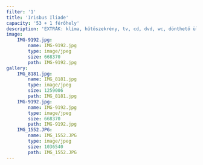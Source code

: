 ```yaml
---
filter: '1'
title: 'Irisbus Iliade'
capacity: '53 + 1 férőhely'
description: 'EXTRÁK: klíma, hűtőszekrény, tv, cd, dvd, wc, dönthető ülések, biztonsági öv'
image:
    IMG-9192.jpg:
        name: IMG-9192.jpg
        type: image/jpeg
        size: 668370
        path: IMG-9192.jpg
gallery:
    IMG_8181.jpg:
        name: IMG_8181.jpg
        type: image/jpeg
        size: 1259006
        path: IMG_8181.jpg
    IMG-9192.jpg:
        name: IMG-9192.jpg
        type: image/jpeg
        size: 668370
        path: IMG-9192.jpg
    IMG_1552.JPG:
        name: IMG_1552.JPG
        type: image/jpeg
        size: 1036540
        path: IMG_1552.JPG
---
```


